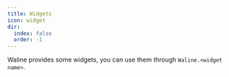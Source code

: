 ```yaml
---
title: Widgets
icon: widget
dir:
  index: false
  order: -1
---
```


Waline provides some widgets, you can use them through `Waline.<widget name>`.

<!-- more -->

<Catalog />

